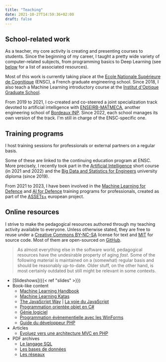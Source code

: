 ```yaml
---
title: "Teaching"
date: 2021-10-27T14:59:36+02:00
draft: false
---
```


## School-related work

As a teacher, my core activity is creating and presenting courses to students. Since the beginning of my career, I taught a pretty wide variety of computer-related subjects, from programming basics to Deep Learning (see [below](#online-resources) for a list of associated resources).

Most of this work is currently taking place at the [Ecole Nationale Supérieure de Cognitique](https://ensc.bordeaux-inp.fr) (ENSC), a French graduate engineering school. Since 2018, I also teach a Machine Learning introductory course at the [Institut d'Optique Graduate School](https://www.institutoptique.fr).

From 2019 to 2021, I co-created and co-steered a joint specialization track devoted to artificial intelligence with [ENSEIRB-MATMECA](https://enseirb-matmeca.bordeaux-inp.fr), another engineering school of [Bordeaux INP](https://www.bordeaux-inp.fr). Since 2022, each school manages its own version of the track. I'm still in charge of the ENSC-specific one.

## Training programs

I host training sessions for professionals or external partners on a regular basis.

Some of these are linked to the continuing education program at ENSC. More precisely, I recently took part in the [Artificial Intelligence](https://ensc.bordeaux-inp.fr/fr/formation-courte-intelligence-artificielle) short course (in 2021 and 2022) and the [Big Data and Statistics for Engineers](https://ensc.bordeaux-inp.fr/fr/du-big-data-et-statistique-pour-lingenieur) university diploma (since 2019).

From 2021 to 2023, I have been involved in the [Machine Learning for Defence](https://assets-plus.eu/education-training/machine-learning-for-defence/) and [AI for Defence](https://year-of-skills.europa.eu/events-and-activities/assets-education-training-programme-ai-defence-2023-05-22_en) training programs for professionals, created as part of the [ASSETs+](https://assets-plus.eu/) european project.

## Online resources

I strive to make the pedagogical resources authored through my teaching activity available to everyone. Unless otherwise stated, they are free to reuse under a [Creative Commons BY-NC-SA](https://creativecommons.org/licenses/by-nc-sa/4.0/) license for text and [MIT](https://opensource.org/licenses/MIT) for source code. Most of them are open-sourced on [GitHub](https://github.com/bpesquet?tab=repositories).

> As almost everything else in the software world, pedagogical resources have the undesirable property of aging *fast*. Some of the following material is maintained on a (somewhat) regular basis and should be reasonably up-to-date. Older stuff, on the other hand, is most certainly outdated but still might be relevant in some contexts.

- [Slideshows]({{< ref "slides" >}})
- Book-like content
  - [Machine Learning Handbook](https://bpesquet.github.io/mlhandbook/)
  - [Machine Learning Katas](https://bpesquet.github.io/mlkatas/)
  - [The JavaScript Way](https://thejsway.net) | [La voie du JavaScript](https://github.com/thejsway/thejsway_fr)
  - [Programmation orientée objet en C#](https://ensc.gitbook.io/programmation-objet-csharp/)
  - [Génie logiciel](https://ensc.gitbook.io/genie-logiciel/)
  - [Programmation évènementielle avec les WinForms](https://ensc.gitbook.io/programmation-evenementielle-winforms/)
  - [Guide du développeur PHP](https://bpesquet.gitbooks.io/guide-developpeur-php/)
- Articles
  - [Evoluez vers une architecture MVC en PHP](https://bpesquet.developpez.com/tutoriels/php/evoluer-architecture-mvc/)
- PDF archives
  - [Le langage SQL](/pub/cours_sql.zip)
  - [Les bases de données](/pub/cours_sgbd.zip)
  - [Les réseaux](/pub/cours_reseaux.zip)
